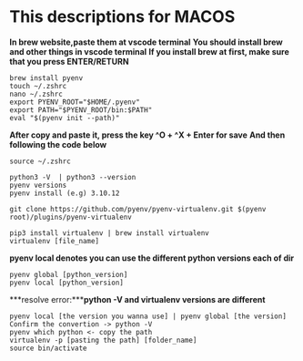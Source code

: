 # This descriptions for MACOS

**In brew website,paste them at vscode terminal**
**You should install brew and other things in vscode terminal**
**If you install brew at first, make sure that you press ENTER/RETURN**
```
brew install pyenv
touch ~/.zshrc
nano ~/.zshrc
export PYENV_ROOT="$HOME/.pyenv"
export PATH="$PYENV_ROOT/bin:$PATH"
eval "$(pyenv init --path)"
```
**After copy and paste it, press the key ^O + ^X + Enter for save**
**And then following the code below**
```
source ~/.zshrc
```
```
python3 -V  | python3 --version
pyenv versions
pyenv install (e.g) 3.10.12

git clone https://github.com/pyenv/pyenv-virtualenv.git $(pyenv root)/plugins/pyenv-virtualenv

pip3 install virtualenv | brew install virtualenv
virtualenv [file_name]
```
**pyenv local denotes you can use the different python versions each of dir**
```
pyenv global [python_version]
pyenv local [python_version]
```

***resolve error:*****python -V and virtualenv versions are different**
```
pyenv local [the version you wanna use] | pyenv global [the version]
Confirm the convertion -> python -V
pyenv which python <- copy the path
virtualenv -p [pasting the path] [folder_name]
source bin/activate
```
